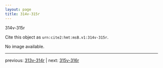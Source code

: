 ```yaml
---
layout: page
title: 314v-315r
---
```


314v-315r

Cite this object as `urn:cite2:hmt:msB.v1:314v-315r`.

No image available. 



---

previous: [313v-314r](../313v-314r/) | next: [315v-316r](../315v-316r/)